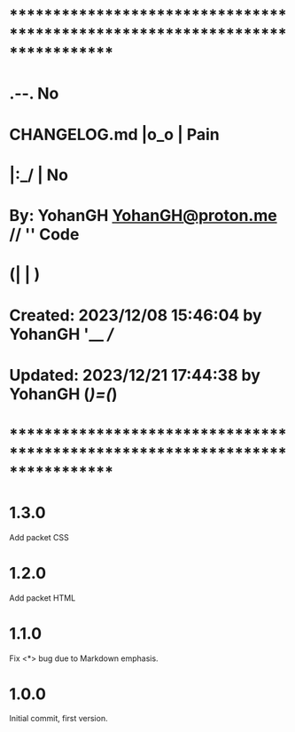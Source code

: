 # **************************************************************************** #
#                                                                              #
#                                                         .--.    No           #
#    CHANGELOG.md                                        |o_o |    Pain        #
#                                                        |:_/ |     No         #
#    By: YohanGH <YohanGH@proton.me>                    //    ''     Code      #
#                                                      (|     | )              #
#    Created: 2023/12/08 15:46:04 by YohanGH           '__   _/_               #
#    Updated: 2023/12/21 17:44:38 by YohanGH          (___)=(___)              #
#                                                                              #
# **************************************************************************** #

# 1.3.0

Add packet CSS

# 1.2.0

Add packet HTML

# 1.1.0

Fix <*> bug due to Markdown emphasis.

# 1.0.0

Initial commit, first version.
